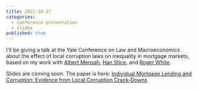 ```yaml
---
title: 2021-10-27
categories:
  - conference presentation
  - slides
published: true
---
```


I'll be giving a talk at the Yale Conference on Law and Macroeconomics about the effect of local corruption laws on inequality in mortgage markets, based on my work with [Albert Mensah](https://sites.google.com/site/albertmensahkwame/home), [Han Stice](https://www.bschool.cuhk.edu.hk/staff/stice-han/), and [Roger White](https://wpcarey.asu.edu/people/profile/1308641).

Slides are coming soon. The paper is here: [Individual Mortgage Lending and Corruption: Evidence from Local Corruption Crack-Downs](https://papers.ssrn.com/sol3/papers.cfm?abstract_id=3888069)  
